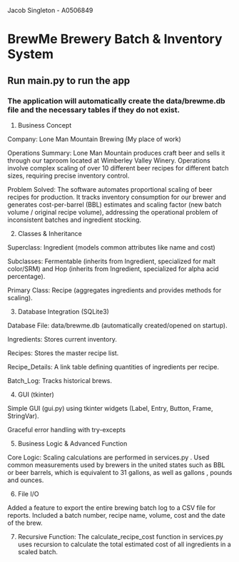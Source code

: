 Jacob Singleton - A0506849
# BrewMe Brewery Batch & Inventory System
## Run main.py to run the app
### The application will automatically create the data/brewme.db file and the necessary tables if they do not exist.



1. Business Concept

Company: Lone Man Mountain Brewing (My place of work)

Operations Summary: Lone Man Mountain produces craft beer and sells it through our taproom located at Wimberley Valley Winery. Operations involve complex scaling of over 10 different beer recipes for different batch sizes, requiring precise inventory control.

Problem Solved: The software automates proportional scaling of beer recipes for production. It tracks inventory consumption for our brewer and generates cost-per-barrel (BBL) estimates and scaling factor (new batch volume / original recipe volume), addressing the operational problem of inconsistent batches and ingredient stocking.



2. Classes & Inheritance 

Superclass: Ingredient (models common attributes like name and cost)

Subclasses: Fermentable (inherits from Ingredient, specialized for malt color/SRM) and Hop (inherits from Ingredient, specialized for alpha acid percentage).

Primary Class: Recipe (aggregates ingredients and provides methods for scaling).


3. Database Integration (SQLite3) 

Database File: data/brewme.db (automatically created/opened on startup).

Ingredients: Stores current inventory.

Recipes: Stores the master recipe list.

Recipe_Details: A link table defining quantities of ingredients per recipe.

Batch_Log: Tracks historical brews.


4. GUI (tkinter) 

Simple GUI (gui.py) using tkinter widgets (Label, Entry, Button, Frame, StringVar).

Graceful error handling with try-excepts

5. Business Logic & Advanced Function

Core Logic: Scaling calculations are performed in services.py . Used common measurements used by brewers in the united states such as BBL or beer barrels, which is equivalent to 31 gallons, as well as gallons , pounds and ounces.

6. File I/O 

Added a feature to export the entire brewing batch log to a CSV file for reports. Included a batch number, recipe name, volume, cost and the date of the brew.


7. Recursive Function: The calculate_recipe_cost function in services.py uses recursion to calculate the total estimated cost of all ingredients in a scaled batch.


